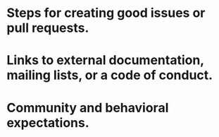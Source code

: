 # Steps for creating good issues or pull requests.
# Links to external documentation, mailing lists, or a code of conduct.
# Community and behavioral expectations.
